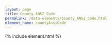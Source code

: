 ```yaml
---
layout: page
title: County ANSI Code
permalink: /data-elements/County_ANSI_Code.html
element_name: countyAnsiCode
---
```

{% include element.html %}